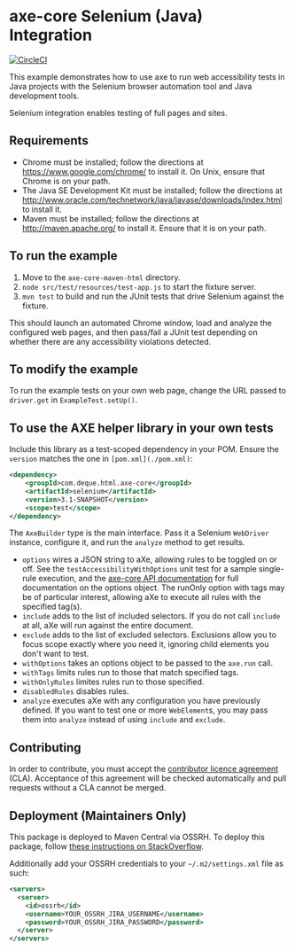 # axe-core Selenium (Java) Integration

[![CircleCI](https://circleci.com/gh/dequelabs/axe-selenium-java.svg?style=svg)](https://circleci.com/gh/dequelabs/axe-selenium-java)

This example demonstrates how to use axe to run web accessibility tests in Java projects with the Selenium browser automation tool and Java development tools.

Selenium integration enables testing of full pages and sites.

## Requirements

- Chrome must be installed; follow the directions at https://www.google.com/chrome/ to install it. On Unix, ensure that Chrome is on your path.
- The Java SE Development Kit must be installed; follow the directions at http://www.oracle.com/technetwork/java/javase/downloads/index.html to install it.
- Maven must be installed; follow the directions at http://maven.apache.org/ to install it. Ensure that it is on your path.

## To run the example

1. Move to the `axe-core-maven-html` directory.
2. `node src/test/resources/test-app.js` to start the fixture server.
3. `mvn test` to build and run the JUnit tests that drive Selenium against the fixture.

This should launch an automated Chrome window, load and analyze the configured web pages, and then pass/fail a JUnit test depending on whether there are any accessibility violations detected.

## To modify the example

To run the example tests on your own web page, change the URL passed to `driver.get` in `ExampleTest.setUp()`.

## To use the AXE helper library in your own tests

Include this library as a test-scoped dependency in your POM. Ensure the `version` matches the one in `[pom.xml](./pom.xml)`:

```xml
<dependency>
    <groupId>com.deque.html.axe-core</groupId>
    <artifactId>selenium</artifactId>
    <version>3.1-SNAPSHOT</version>
    <scope>test</scope>
</dependency>
```

The `AxeBuilder` type is the main interface. Pass it a Selenium `WebDriver` instance, configure it,
and run the `analyze` method to get results.

- `options` wires a JSON string to aXe, allowing rules to be toggled on or off.
    See the `testAccessibilityWithOptions` unit test for a sample single-rule execution, and the
    [axe-core API documentation](https://github.com/dequelabs/axe-core/blob/master/doc/API.md#b-options-parameter)
    for full documentation on the options object. The runOnly option with tags may be of particular interest, allowing aXe to execute all rules with the specified tag(s).
- `include` adds to the list of included selectors. If you do not call `include` at all, aXe will run against the entire document.
- `exclude` adds to the list of excluded selectors. Exclusions allow you to focus scope exactly where you need it, ignoring child elements you don't want to test.
- `withOptions` takes an options object to be passed to the `axe.run` call.
- `withTags` limits rules run to those that match specified tags.
- `withOnlyRules` limites rules run to those specified.
- `disabledRules` disables rules.
- `analyze` executes aXe with any configuration you have previously defined. If you want to test one or more `WebElement`s, you may pass them into `analyze` instead of using `include` and `exclude`.

## Contributing

In order to contribute, you must accept the [contributor licence agreement](https://cla-assistant.io/dequelabs/axe-selenium-java) (CLA). Acceptance of this agreement will be checked automatically and pull requests without a CLA cannot be merged.

## Deployment (Maintainers Only)

This package is deployed to Maven Central via OSSRH. To deploy this package, follow [these instructions on StackOverflow](https://stackoverflow.com/a/42917618).

Additionally add your OSSRH credentials to your `~/.m2/settings.xml` file as such:

```xml
<servers>
  <server>
    <id>ossrh</id>
    <username>YOUR_OSSRH_JIRA_USERNAME</username>
    <password>YOUR_OSSRH_JIRA_PASSWORD</password>
  </server>
</servers>
```
